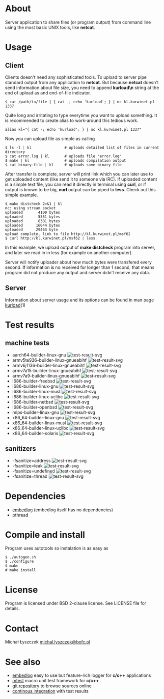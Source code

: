 [kursg-meta]: # (order: 1)

About
=====

Server application to share files (or program output) from command line using
the most basic UNIX tools, like **netcat**.

Usage
=====

Client
------

Clients doesn't need any sophisticated tools. To upload to server pipe standard
output from any application to **netcat**. But because **netcat** doesn't send
information about file size, you need to append **kurload\n** string at the end
of upload as and end-of-file indicator.

~~~
$ cat /path/to/file | { cat -; echo 'kurload'; } | nc kl.kurwinet.pl 1337
~~~

Quite long and irritating to type everytime you want to upload something. It is
recommended to create alias to work-around this tedious work.

~~~
alias kl="{ cat -; echo 'kurload'; } | nc kl.kurwinet.pl 1337"
~~~

Now you can upload file as simple as calling

~~~
$ ls -l | kl               # uploads detailed list of files in current directory
$ cat error.log | kl       # uploads file 'error.log'
$ make | kl                # uploads compilation output
$ cat binary-file | kl     # uploads some binary file
~~~

After transfer is complete, server will print link which you can later use to
get uploaded content (like send it to someone via IRC). If uploaded content is
a simple text file, you can read it directly in terminal using **curl**, or if
output is known to be big, **curl** output can be piped to **less**. Check out
this simple example.

~~~
$ make distcheck 2>&1 | kl
nc: using stream socket
uploaded       4100 bytes
uploaded       5351 bytes
uploaded       8381 bytes
uploaded      16044 bytes
uploaded      29463 byte
upload complete, link to file http://kl.kurwinet.pl/msf62
$ curl http://kl.kurwinet.pl/msf62 | less
~~~

In this example, we upload output of **make distcheck** program into server, and
later we read in in less (for example on another computer).

Server will notify uploader about how much bytes were transfered every second.
If information is no received for longer than 1 second, that means program did
not produce any output and server didn't receive any data.

Server
------

Information about server usage and its options can be found in man page
[kurload](http://kurload.kurwinet.pl/kurload.1.html)(1)

Test results
============

machine tests
-------------

* aarch64-builder-linux-gnu ![test-result-svg][a64lg]
* armv5te926-builder-linux-gnueabihf ![test-result-svg][armv5]
* armv6j1136-builder-linux-gnueabihf ![test-result-svg][armv6]
* armv7a15-builder-linux-gnueabihf ![test-result-svg][armv7a15]
* armv7a9-builder-linux-gnueabihf ![test-result-svg][armv7a9]
* i686-builder-freebsd ![test-result-svg][x32fb]
* i686-builder-linux-gnu ![test-result-svg][x32lg]
* i686-builder-linux-musl ![test-result-svg][x32lm]
* i686-builder-linux-uclibc ![test-result-svg][x32lu]
* i686-builder-netbsd ![test-result-svg][x32nb]
* i686-builder-openbsd ![test-result-svg][x32ob]
* mips-builder-linux-gnu ![test-result-svg][m32lg]
* x86_64-builder-linux-gnu ![test-result-svg][x64lg]
* x86_64-builder-linux-musl ![test-result-svg][x64lm]
* x86_64-builder-linux-uclibc ![test-result-svg][x64lu]
* x86_64-builder-solaris ![test-result-svg][x64ss]

sanitizers
----------

* -fsanitize=address ![test-result-svg][fsan]
* -fsanitize=leak ![test-result-svg][fsleak]
* -fsanitize=undefined ![test-result-svg][fsun]
* -fsanitize=thread ![test-result-svg][fsthread]

Dependencies
============

* [embedlog](http://embedlog.kurwinet.pl) (embedlog itself has no dependencies)
* pthread

Compile and install
===================

Program uses autotools so instalation is as easy as

~~~
$ ./autogen.sh
$ ./configure
$ make
# make install
~~~

License
=======

Program is licensed under BSD 2-clause license. See LICENSE file for details.

Contact
=======

Michał Łyszczek <michal.lyszczek@bofc.pl>

See also
========

* [embedlog](http://embedlog.kurwinet.pl) easy to use but feature-rich logger
  for **c/c++** applications
* [mtest](http://mtest.kurwinet.pl) macro unit test framework for **c/c++**
* [git repository](http://git.kurwinet.pl/kurload) to browse sources online
* [continous integration](http://ci.kurload.kurwinet.pl) with test results


[a64lg]: http://ci.kurload.kurwinet.pl/badges/aarch64-builder-linux-gnu-tests.svg
[armv5]: http://ci.kurload.kurwinet.pl/badges/armv5te926-builder-linux-gnueabihf-tests.svg
[armv6]: http://ci.kurload.kurwinet.pl/badges/armv6j1136-builder-linux-gnueabihf-tests.svg
[armv7a15]: http://ci.kurload.kurwinet.pl/badges/armv7a15-builder-linux-gnueabihf-tests.svg
[armv7a9]: http://ci.kurload.kurwinet.pl/badges/armv7a9-builder-linux-gnueabihf-tests.svg
[x32fb]: http://ci.kurload.kurwinet.pl/badges/i686-builder-freebsd-tests.svg
[x32lg]: http://ci.kurload.kurwinet.pl/badges/i686-builder-linux-gnu-tests.svg
[x32lm]: http://ci.kurload.kurwinet.pl/badges/i686-builder-linux-musl-tests.svg
[x32lu]: http://ci.kurload.kurwinet.pl/badges/i686-builder-linux-uclibc-tests.svg
[x32nb]: http://ci.kurload.kurwinet.pl/badges/i686-builder-netbsd-tests.svg
[x32ob]: http://ci.kurload.kurwinet.pl/badges/i686-builder-openbsd-tests.svg
[m32lg]: http://ci.kurload.kurwinet.pl/badges/mips-builder-linux-gnu-tests.svg
[x64lg]: http://ci.kurload.kurwinet.pl/badges/x86_64-builder-linux-gnu-tests.svg
[x64lm]: http://ci.kurload.kurwinet.pl/badges/x86_64-builder-linux-musl-tests.svg
[x64lu]: http://ci.kurload.kurwinet.pl/badges/x86_64-builder-linux-uclibc-tests.svg
[x64ss]: http://ci.kurload.kurwinet.pl/badges/x86_64-builder-solaris-tests.svg

[fsan]: http://ci.kurload.kurwinet.pl/badges/fsanitize-address.svg
[fsleak]: http://ci.kurload.kurwinet.pl/badges/fsanitize-leak.svg
[fsun]: http://ci.kurload.kurwinet.pl/badges/fsanitize-undefined.svg
[fsthread]: http://ci.kurload.kurwinet.pl/badges/fsanitize-thread.svg

